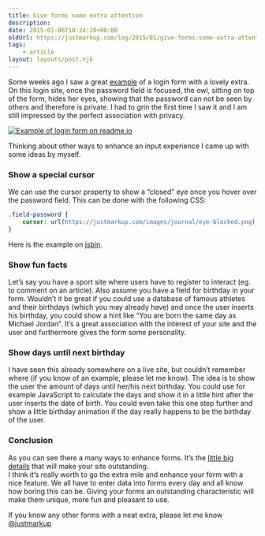 ```yaml
---
title: Give forms some extra attention
description: 
date: 2015-01-06T10:24:20+00:00
oldUrl: https://justmarkup.com/log/2015/01/give-forms-some-extra-attention/
tags:
    - article
layout: layouts/post.njk
---
```


Some weeks ago I saw a great [example](https://dash.readme.io/login) of a login form with a lovely extra. On this login site, once the password field is focused, the owl, sitting on top of the form, hides her eyes, showing that the password can not be seen by others and therefore is private. I had to grin the first time I saw it and I am still impressed by the perfect association with privacy.  

[![Example of login form on readme.io](https://justmarkup.com/log/wp-content/uploads/2014/12/readme_login_form.gif)](https://justmarkup.com/log/wp-content/uploads/2014/12/readme_login_form.gif)

Thinking about other ways to enhance an input experience I came up with some ideas by myself.

### Show a special cursor

We can use the cursor property to show a “closed” eye once you hover over the password field. This can be done with the following CSS:

``` css
.field-password {
    cursor: url(https://justmarkup.com/images/journal/eye-blocked.png), auto;
}
```

Here is the example on [jsbin](http://jsbin.com/julutemoke/1/edit?html,css,output).

### Show fun facts

Let’s say you have a sport site where users have to register to interact (eg. to comment on an article). Also assume you have a field for birthday in your form. Wouldn’t it be great if you could use a database of famous athletes and their birthdays (which you may already have) and once the user inserts his birthday, you could show a hint like “You are born the same day as Michael Jordan”. It’s a great association with the interest of your site and the user and furthermore gives the form some personality.

### Show days until next birthday

I have seen this already somewhere on a live site, but couldn’t remember where (if you know of an example, please let me know). The idea is to show the user the amount of days until her/his next birthday. You could use for example JavaScript to calculate the days and show it in a little hint after the user inserts the date of birth. You could even take this one step further and show a little birthday animation if the day really happens to be the birthday of the user.

### Conclusion

As you can see there a many ways to enhance forms. It’s the [little big details](http://littlebigdetails.com/) that will make your site outstanding.  
I think it’s really worth to go the extra mile and enhance your form with a nice feature. We all have to enter data into forms every day and all know how boring this can be. Giving your forms an outstanding characteristic will make them unique, more fun and pleasant to use.

If you know any other forms with a neat extra, please let me know [@justmarkup](https://twitter.com/justmarkup)